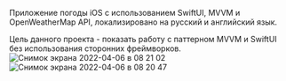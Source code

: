 Приложение погоды iOS с использованием SwiftUI, MVVM и OpenWeatherMap API, локализировано на русский и английский язык. 

Цель данного проекта - показать работу с паттерном MVVM и SwiftUI без использования сторонних фреймворков.
![Снимок экрана 2022-04-06 в 08 21 02](https://user-images.githubusercontent.com/95620294/161901327-fa804e07-e1fb-4ef7-a13f-f4ee2df37f20.png)
![Снимок экрана 2022-04-06 в 08 20 47](https://user-images.githubusercontent.com/95620294/161901336-abac2438-6a8a-4dcf-9d66-18b0c62925d7.png)


